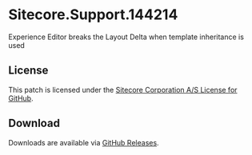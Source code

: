 # Sitecore.Support.144214
Experience Editor breaks the Layout Delta when template inheritance is used

## License  
This patch is licensed under the [Sitecore Corporation A/S License for GitHub](https://github.com/sitecoresupport/Sitecore.Support.144214/blob/master/LICENSE).  

## Download  
Downloads are available via [GitHub Releases](https://github.com/sitecoresupport/Sitecore.Support.144214/releases).  
